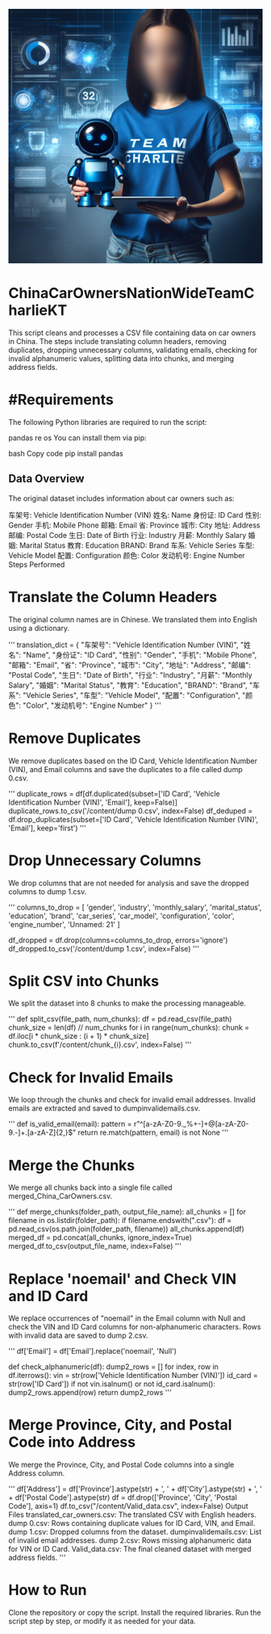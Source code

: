 ![Designer](Designer.jpeg)

# ChinaCarOwnersNationWideTeamCharlieKT

This script cleans and processes a CSV file containing data on car owners in China. The steps include translating column headers, removing duplicates, dropping unnecessary columns, validating emails, checking for invalid alphanumeric values, splitting data into chunks, and merging address fields.

# #Requirements
The following Python libraries are required to run the script:

pandas
re
os
You can install them via pip:

bash
Copy code
pip install pandas

## Data Overview
The original dataset includes information about car owners such as:

车架号: Vehicle Identification Number (VIN)
姓名: Name
身份证: ID Card
性别: Gender
手机: Mobile Phone
邮箱: Email
省: Province
城市: City
地址: Address
邮编: Postal Code
生日: Date of Birth
行业: Industry
月薪: Monthly Salary
婚姻: Marital Status
教育: Education
BRAND: Brand
车系: Vehicle Series
车型: Vehicle Model
配置: Configuration
颜色: Color
发动机号: Engine Number
Steps Performed

# Translate the Column Headers
The original column names are in Chinese. We translated them into English using a dictionary.

'''
translation_dict = {
    "车架号": "Vehicle Identification Number (VIN)",
    "姓名": "Name",
    "身份证": "ID Card",
    "性别": "Gender",
    "手机": "Mobile Phone",
    "邮箱": "Email",
    "省": "Province",
    "城市": "City",
    "地址": "Address",
    "邮编": "Postal Code",
    "生日": "Date of Birth",
    "行业": "Industry",
    "月薪": "Monthly Salary",
    "婚姻": "Marital Status",
    "教育": "Education",
    "BRAND": "Brand",
    "车系": "Vehicle Series",
    "车型": "Vehicle Model",
    "配置": "Configuration",
    "颜色": "Color",
    "发动机号": "Engine Number"
}
'''

# Remove Duplicates
We remove duplicates based on the ID Card, Vehicle Identification Number (VIN), and Email columns and save the duplicates to a file called dump 0.csv.

'''
duplicate_rows = df[df.duplicated(subset=['ID Card', 'Vehicle Identification Number (VIN)', 'Email'], keep=False)]
duplicate_rows.to_csv('/content/dump 0.csv', index=False)
df_deduped = df.drop_duplicates(subset=['ID Card', 'Vehicle Identification Number (VIN)', 'Email'], keep='first')
'''

# Drop Unnecessary Columns
We drop columns that are not needed for analysis and save the dropped columns to dump 1.csv.

'''
columns_to_drop = [
    'gender', 'industry', 'monthly_salary', 'marital_status', 
    'education', 'brand', 'car_series', 'car_model', 
    'configuration', 'color', 'engine_number', 'Unnamed: 21'
]

df_dropped = df.drop(columns=columns_to_drop, errors='ignore')
df_dropped.to_csv('/content/dump 1.csv', index=False)
'''

# Split CSV into Chunks
We split the dataset into 8 chunks to make the processing manageable.

'''
def split_csv(file_path, num_chunks):
    df = pd.read_csv(file_path)
    chunk_size = len(df) // num_chunks
    for i in range(num_chunks):
        chunk = df.iloc[i * chunk_size : (i + 1) * chunk_size]
        chunk.to_csv(f'/content/chunk_{i}.csv', index=False)
'''

# Check for Invalid Emails
We loop through the chunks and check for invalid email addresses. Invalid emails are extracted and saved to dumpinvalidemails.csv.

'''
def is_valid_email(email):
    pattern = r"^[a-zA-Z0-9._%+-]+@[a-zA-Z0-9.-]+\.[a-zA-Z]{2,}$"
    return re.match(pattern, email) is not None
'''

# Merge the Chunks
We merge all chunks back into a single file called merged_China_CarOwners.csv.

'''
def merge_chunks(folder_path, output_file_name):
    all_chunks = []
    for filename in os.listdir(folder_path):
        if filename.endswith(".csv"):
            df = pd.read_csv(os.path.join(folder_path, filename))
            all_chunks.append(df)
    merged_df = pd.concat(all_chunks, ignore_index=True)
    merged_df.to_csv(output_file_name, index=False)
    '''

# Replace 'noemail' and Check VIN and ID Card

We replace occurrences of "noemail" in the Email column with Null and check the VIN and ID Card columns for non-alphanumeric characters. Rows with invalid data are saved to dump 2.csv.


'''
df['Email'] = df['Email'].replace('noemail', 'Null')

def check_alphanumeric(df):
    dump2_rows = []
    for index, row in df.iterrows():
        vin = str(row['Vehicle Identification Number (VIN)'])
        id_card = str(row['ID Card'])
        if not vin.isalnum() or not id_card.isalnum():
            dump2_rows.append(row)
    return dump2_rows
    '''

# Merge Province, City, and Postal Code into Address

We merge the Province, City, and Postal Code columns into a single Address column.

'''
df['Address'] = df['Province'].astype(str) + ', ' + df['City'].astype(str) + ', ' + df['Postal Code'].astype(str)
df = df.drop(['Province', 'City', 'Postal Code'], axis=1)
df.to_csv("/content/Valid_data.csv", index=False)
Output Files
translated_car_owners.csv: The translated CSV with English headers.
dump 0.csv: Rows containing duplicate values for ID Card, VIN, and Email.
dump 1.csv: Dropped columns from the dataset.
dumpinvalidemails.csv: List of invalid email addresses.
dump 2.csv: Rows missing alphanumeric data for VIN or ID Card.
Valid_data.csv: The final cleaned dataset with merged address fields.
'''

# How to Run
Clone the repository or copy the script.
Install the required libraries.
Run the script step by step, or modify it as needed for your data.
